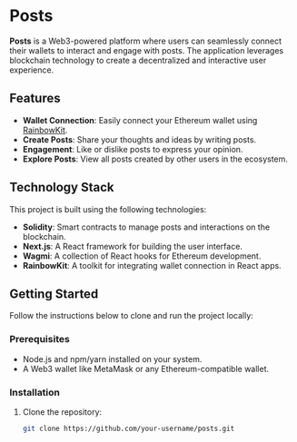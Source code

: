 # Posts

**Posts** is a Web3-powered platform where users can seamlessly connect their wallets to interact and engage with posts. The application leverages blockchain technology to create a decentralized and interactive user experience.

## Features

- **Wallet Connection**: Easily connect your Ethereum wallet using [RainbowKit](https://www.rainbowkit.com/).
- **Create Posts**: Share your thoughts and ideas by writing posts.
- **Engagement**: Like or dislike posts to express your opinion.
- **Explore Posts**: View all posts created by other users in the ecosystem.

## Technology Stack

This project is built using the following technologies:

- **Solidity**: Smart contracts to manage posts and interactions on the blockchain.
- **Next.js**: A React framework for building the user interface.
- **Wagmi**: A collection of React hooks for Ethereum development.
- **RainbowKit**: A toolkit for integrating wallet connection in React apps.

## Getting Started

Follow the instructions below to clone and run the project locally:

### Prerequisites

- Node.js and npm/yarn installed on your system.
- A Web3 wallet like MetaMask or any Ethereum-compatible wallet.

### Installation

1. Clone the repository:
   ```bash
   git clone https://github.com/your-username/posts.git
